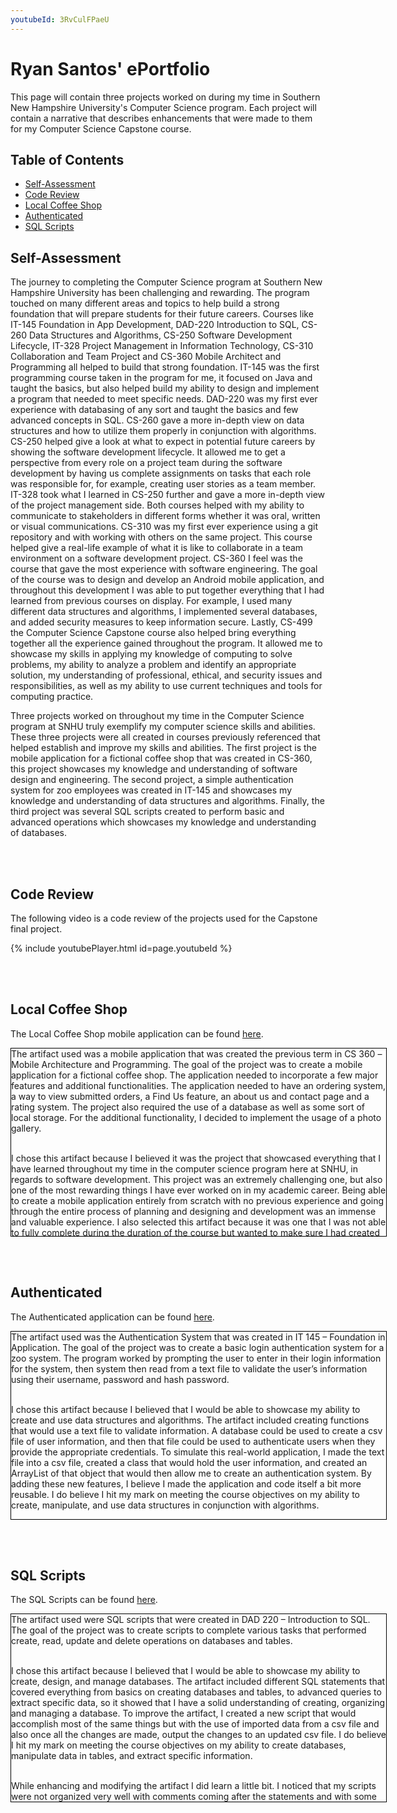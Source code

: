 ```yaml
---
youtubeId: 3RvCulFPaeU
---
```


# Ryan Santos' ePortfolio

This page will contain three projects worked on during my time in Southern New Hampshire University's Computer Science program. Each project will contain a narrative that describes enhancements that were made to them for my Computer Science Capstone course. 

## Table of Contents

* [Self-Assessment](https://santosryan.github.io#self-assessment)
* [Code Review](https://santosryan.github.io#code-review)
* [Local Coffee Shop](https://santosryan.github.io#local-coffee-shop)
* [Authenticated](https://santosryan.github.io#authenticated)
* [SQL Scripts](https://santosryan.github.io#sql-scripts)

## Self-Assessment

The journey to completing the Computer Science program at Southern New Hampshire University has been challenging and rewarding. The program touched on many different areas and topics to help build a strong foundation that will prepare students for their future careers. Courses like IT-145 Foundation in App Development, DAD-220 Introduction to SQL, CS-260 Data Structures and Algorithms, CS-250 Software Development Lifecycle, IT-328 Project Management in Information Technology, CS-310 Collaboration and Team Project and CS-360 Mobile Architect and Programming all helped to build that strong foundation. IT-145 was the first programming course taken in the program for me, it focused on Java and taught the basics, but also helped build my ability to design and implement a program that needed to meet specific needs. DAD-220 was my first ever experience with databasing of any sort and taught the basics and few advanced concepts in SQL. CS-260 gave a more in-depth view on data structures and how to utilize them properly in conjunction with algorithms. CS-250 helped give a look at what to expect in potential future careers by showing the software development lifecycle. It allowed me to get a perspective from every role on a project team during the software development by having us complete assignments on tasks that each role was responsible for, for example, creating user stories as a team member. IT-328 took what I learned in CS-250 further and gave a more in-depth view of the project management side. Both courses helped with my ability to communicate to stakeholders in different forms whether it was oral, written or visual communications. CS-310 was my first ever experience using a git repository and with working with others on the same project. This course helped give a real-life example of what it is like to collaborate in a team environment on a software development project. CS-360 I feel was the course that gave the most experience with software engineering. The goal of the course was to design and develop an Android mobile application, and throughout this development I was able to put together everything that I had learned from previous courses on display. For example, I used many different data structures and algorithms, I implemented several databases, and added security measures to keep information secure. Lastly, CS-499 the Computer Science Capstone course also helped bring everything together all the experience gained throughout the program. It allowed me to showcase my skills in applying my knowledge of computing to solve problems, my ability to analyze a problem and identify an appropriate solution, my understanding of professional, ethical, and security issues and responsibilities, as well as my ability to use current techniques and tools for computing practice. 

Three projects worked on throughout my time in the Computer Science program at SNHU truly exemplify my computer science skills and abilities. These three projects were all created in courses previously referenced that helped establish and improve my skills and abilities. The first project is the mobile application for a fictional coffee shop that was created in CS-360, this project showcases my knowledge and understanding of software design and engineering. The second project, a simple authentication system for zoo employees was created in IT-145 and showcases my knowledge and understanding of data structures and algorithms. Finally, the third project was several SQL scripts created to perform basic and advanced operations which showcases my knowledge and understanding of databases.

<br /><br /> 

## Code Review

The following video is a code review of the projects used for the Capstone final project.

{% include youtubePlayer.html id=page.youtubeId %}

<br /><br /> 

## Local Coffee Shop

The Local Coffee Shop mobile application can be found [here](https://github.com/santosryan/local-coffee-shop).

<div style="width: 600px; height: 300px; overflow-y: scroll; border: 1px solid #000000">
The artifact used was a mobile application that was created the previous term in CS 360 – Mobile Architecture and Programming. The goal of the project was to create a mobile application for a fictional coffee shop. The application needed to incorporate a few major features and additional functionalities. The application needed to have an ordering system, a way to view submitted orders, a Find Us feature, an about us and contact page and a rating system. The project also required the use of a database as well as some sort of local storage. For the additional functionality, I decided to implement the usage of a photo gallery.<br /><br /> 

I chose this artifact because I believed it was the project that showcased everything that I have learned throughout my time in the computer science program here at SNHU, in regards to software development. This project was an extremely challenging one, but also one of the most rewarding things I have ever worked on in my academic career. Being able to create a mobile application entirely from scratch with no previous experience and going through the entire process of planning and designing and development was an immense and valuable experience. I also selected this artifact because it was one that I was not able to fully complete during the duration of the course but wanted to make sure I had created a fully functional mobile application. My skills and abilities are showcased throughout this entire artifact, from using different data structures, to implementing databases, working slightly with security, and implementing features from other applications and websites. As stated previously, this was my first time developing a mobile application and being able to do so in 8 weeks shows my determination to succeed and strong work ethic. I was able to improve the artifact by completing the implementation of the cart and order tracking, cleaning up unneeded code, adding comments where I previously had none, and expanding on others to include more detailed information. I also removed imports and variables that were not used in the classes. With these enhancements I was able to meet the course objectives which included employing development techniques that are effective in addressing data storage, implementing functionality that achieves application design goals, and developing functional code that is guided by best practices. <br /><br />
	
While enhancing and modifying the artifact I did learn quite a bit. Through the code review I was able to see many flaws and mistakes in my work that I previously had made and was not able to see. I also found out that one of my weak points in software development is not leaving detailed comments, and it is something I need to improve on. I also learned that I should clean up unneeded code and variables as well as remove test routines that are no longer needed. Throughout my modification I found many instances of old code that I had used to test out functionality of certain things that I did not remove. The main challenge I faced was time management. I was unable to complete the enhancements that I made, when I originally created the artifact last term, and making sure I completed them in two weeks was a bit of a challenge. <br />
</div>

<br /><br />

## Authenticated

The Authenticated application can be found [here](https://github.com/santosryan/authenticated).

<div style="width: 600px; height: 300px; overflow-y: scroll; border: 1px solid #000000">
The artifact used was the Authentication System that was created in IT 145 – Foundation in Application. The goal of the project was to create a basic login authentication system for a zoo system. The program worked by prompting the user to enter in their login information for the system, then system then read from a text file to validate the user’s information using their username, password and hash password. <br /><br />
	
I chose this artifact because I believed that I would be able to showcase my ability to create and use data structures and algorithms. The artifact included creating functions that would use a text file to validate information. A database could be used to create a csv file of user information, and then that file could be used to authenticate users when they provide the appropriate credentials. To simulate this real-world application, I made the text file into a csv file, created a class that would hold the user information, and created an ArrayList of that object that would then allow me to create an authentication system. By adding these new features, I believe I made the application and code itself a bit more reusable. I do believe I hit my mark on meeting the course objectives on my ability to create, manipulate, and use data structures in conjunction with algorithms. <br /><br />

While enhancing and modifying the artifact I did learn a little bit. I noticed again that my code was not well commented or commented at all in some places, however I did go back and added comments where there were none as well as added comments to all the new enhancements on the code. While working on these enhancements I became a lot more familiar with ArrayLists and file handlers as this time I created my own rather than being handed pieces of one. Getting the csv file handler to function correctly was the biggest hurdle as I needed the information to be read correctly in order to correctly authenticate the user. I did run into a few issues with formatting of the csv file and reading the information, but I was able to get all of those issues resolved. <br /><br /> 
</div>

<br /><br />

## SQL Scripts

The SQL Scripts can be found [here](https://github.com/santosryan/intro-sql-scripts).

<div style="width: 600px; height: 300px; overflow-y: scroll; border: 1px solid #000000">
The artifact used were SQL scripts that were created in DAD 220 – Introduction to SQL. The goal of the project was to create scripts to complete various tasks that performed create, read, update and delete operations on databases and tables. <br /><br />
	
I chose this artifact because I believed that I would be able to showcase my ability to create, design, and manage databases. The artifact included different SQL statements that covered everything from basics on creating databases and tables, to advanced queries to extract specific data, so it showed that I have a solid understanding of creating, organizing and managing a database. To improve the artifact, I created a new script that would accomplish most of the same things but with the use of imported data from a csv file and also once all the changes are made, output the changes to an updated csv file. I do believe I hit my mark on meeting the course objectives on my ability to create databases, manipulate data in tables, and extract specific information. <br /><br />

While enhancing and modifying the artifact I did learn a little bit. I noticed that my scripts were not organized very well with comments coming after the statements and with some statements not being formatted correctly for readability. I did change the organization of comments for each statement and also corrected the formatting of the statements to increase the readability of the scripts. I also learned how to use files in a database environment as this was something I had not previously done. I did run into some issues while trying to implement the importing data into the databases and tables and also querying to export data to a file, but I eventually resolved the issues and completed the enhancements.  <br /><br /> 
</div>

<br /><br />
